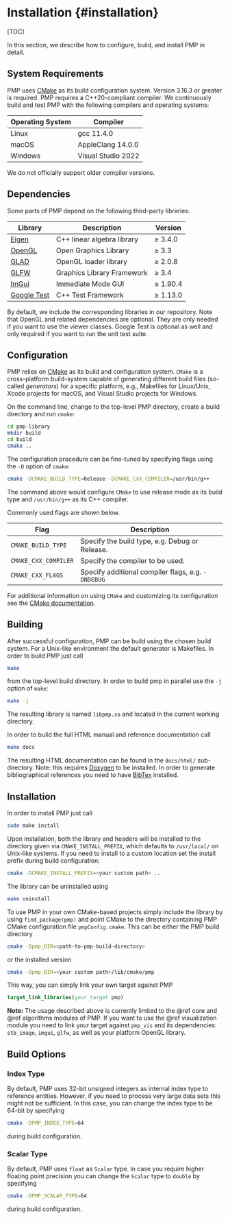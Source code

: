 # Installation {#installation}

[TOC]

In this section, we describe how to configure, build, and install PMP in detail.

## System Requirements

PMP uses [CMake](http://www.cmake.org) as its build configuration system. Version 3.16.3 or greater is required. PMP requires a C++20-compliant compiler. We continuously build and test PMP with the following compilers and operating systems:

| Operating System | Compiler           |
| ---------------- | ------------------ |
| Linux            | gcc 11.4.0         |
| macOS            | AppleClang 14.0.0  |
| Windows          | Visual Studio 2022 |

We do not officially support older compiler versions.

## Dependencies

Some parts of PMP depend on the following third-party libraries:

| Library                                             | Description                       | Version     |
| --------------------------------------------------- | --------------------------------- | ----------- |
| [Eigen](http://eigen.tuxfamily.org)                 | C++ linear algebra library        | &ge; 3.4.0  |
| [OpenGL](http://opengl.org)                         | Open Graphics Library             | &ge; 3.3    |
| [GLAD](https://github.com/Dav1dde/glad)             | OpenGL loader library             | &ge; 2.0.8  |
| [GLFW](http://glfw.org)                             | Graphics Library Framework        | &ge; 3.4    |
| [ImGui](https://github.com/ocornut/imgui)           | Immediate Mode GUI                | &ge; 1.90.4 |
| [Google Test](https://github.com/google/googletest) | C++ Test Framework                | &ge; 1.13.0 |

By default, we include the corresponding libraries in our repository. Note that OpenGL and related dependencies are optional. They are only needed if you want to use the viewer classes. Google Test is optional as well and only required if you want to run the unit test suite.

## Configuration

PMP relies on [CMake](http://www.cmake.org) as its build and configuration system. `CMake` is a cross-platform build-system capable of generating different build files (so-called _generators_) for a specific platform, e.g., Makefiles for Linux/Unix, Xcode projects for macOS, and Visual Studio projects for Windows.

On the command line, change to the top-level PMP directory, create a build directory and run `cmake`:

```sh
cd pmp-library
mkdir build
cd build
cmake ..
```

The configuration procedure can be fine-tuned by specifying flags using the `-D` option of `cmake`:

```sh
cmake -DCMAKE_BUILD_TYPE=Release -DCMAKE_CXX_COMPILER=/usr/bin/g++
```

The command above would configure `CMake` to use release mode as its build type and `/usr/bin/g++` as its C++ compiler.

Commonly used flags are shown below.

| Flag                 | Description                                        |
| -------------------- | -------------------------------------------------- |
| `CMAKE_BUILD_TYPE`   | Specify the build type, e.g. Debug or Release.     |
| `CMAKE_CXX_COMPILER` | Specify the compiler to be used.                   |
| `CMAKE_CXX_FLAGS`    | Specify additional compiler flags, e.g. `-DNDEBUG` |

For additional information on using `CMake` and customizing its configuration see the [CMake documentation](http://cmake.org/cmake/help/documentation.html).

## Building

After successful configuration, PMP can be build using the chosen build system. For a Unix-like environment the default generator is Makefiles. In order to build PMP just call

```sh
make
```

from the top-level build directory. In order to build pmp in parallel use the `-j` option of `make`:

```sh
make -j
```

The resulting library is named `libpmp.so` and located in the current working directory.

In order to build the full HTML manual and reference documentation call

```sh
make docs
```

The resulting HTML documentation can be found in the `docs/html/` sub-directory. Note: this requires [Doxygen](http://www.doxygen.nl/) to be installed. In order to generate bibliographical references you need to have [BibTex](http://www.bibtex.org/) installed.

## Installation

In order to install PMP just call

```sh
sudo make install
```

Upon installation, both the library and headers will be installed to the directory given via `CMAKE_INSTALL_PREFIX`, which defaults to `/usr/local/` on Unix-like systems. If you need to install to a custom location set the install prefix during build configuration:

```sh
cmake -DCMAKE_INSTALL_PREFIX=<your custom path> ..
```

The library can be uninstalled using

```sh
make uninstall
```

To use PMP in your own CMake-based projects simply include the library by using `find_package(pmp)` and point CMake to the directory containing PMP CMake configuration file `pmpConfig.cmake`. This can be either the PMP build directory

```sh
cmake -Dpmp_DIR=<path-to-pmp-build-directory>
```

or the installed version

```sh
cmake -Dpmp_DIR=<your custom path>/lib/cmake/pmp
```

This way, you can simply link your own target against PMP

```cmake
target_link_libraries(your_target pmp)
```

**Note:** The usage described above is currently limited to the @ref core and @ref algorithms modules of PMP. If you want to use the @ref visualization module you need to link your target against `pmp_vis` and its dependencies: `stb_image`, `imgui`, `glfw`, as well as your platform OpenGL library.

## Build Options

### Index Type

By default, PMP uses 32-bit unsigned integers as internal index type to reference entities. However, if you need to process very large data sets this might not be sufficient. In this case, you can change the index type to be 64-bit by specifying

```sh
cmake -DPMP_INDEX_TYPE=64
```

during build configuration.

### Scalar Type

By default, PMP uses `float` as `Scalar` type. In case you require higher floating point precision you can change the `Scalar` type to `double` by specifying

```sh
cmake -DPMP_SCALAR_TYPE=64
```

during build configuration.
